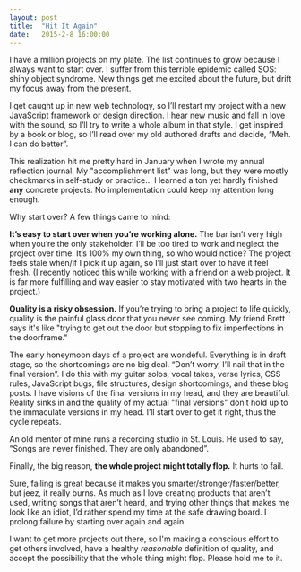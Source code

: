 ```yaml
---
layout: post
title:  "Hit It Again"
date:   2015-2-8 16:00:00
---
```


I have a million projects on my plate. The list continues to grow because I always want to start over. I suffer from this terrible epidemic called SOS: shiny object syndrome. New things get me excited about the future, but drift my focus away from the present.

I get caught up in new web technology, so I’ll restart my project with a new JavaScript framework or design direction. I hear new music and fall in love with the sound, so I’ll try to write a whole album in that style. I get inspired by a book or blog, so I’ll read over my old authored drafts and decide, “Meh. I can do better”.

This realization hit me pretty hard in January when I wrote my annual reflection journal. My "accomplishment list" was long, but they were mostly checkmarks in self-study or practice... I learned a ton yet hardly finished **any** concrete projects. No implementation could keep my attention long enough.

Why start over? A few things came to mind:

**It’s easy to start over when you’re working alone.** The bar isn’t very high when you’re the only stakeholder. I’ll be too tired to work and neglect the project over time. It’s 100% my own thing, so who would notice? The project feels stale when/if I pick it up again, so I’ll just start over to have it feel fresh. (I recently noticed this while working with a friend on a web project. It is far more fulfilling and way easier to stay motivated with two hearts in the project.)

**Quality is a risky obsession.** If you’re trying to bring a project to life quickly, quality is the painful glass door that you never see coming. My friend Brett says it's like "trying to get out the door but stopping to fix imperfections in the doorframe." 

The early honeymoon days of a project are wondeful. Everything is in draft stage, so the shortcomings are no big deal. “Don’t worry, I’ll nail that in the final version”. I do this with my guitar solos, vocal takes, verse lyrics, CSS rules, JavaScript bugs, file structures, design shortcomings, and these blog posts. I have visions of the final versions in my head, and they are beautiful. Reality sinks in and the quality of my actual "final versions" don’t hold up to the immaculate versions in my head. I’ll start over to get it right, thus the cycle repeats.

An old mentor of mine runs a recording studio in St. Louis. He used to say, “Songs are never finished. They are only abandoned”. 

Finally, the big reason, **the whole project might totally flop.** It hurts to fail.

Sure, failing is great because it makes you smarter/stronger/faster/better, but jeez, it really burns. As much as I love creating products that aren’t used, writing songs that aren’t heard, and trying other things that makes me look like an idiot, I’d rather spend my time at the safe drawing board.  I prolong failure by starting over again and again.

I want to get more projects out there, so I'm making a conscious effort to get others involved, have a healthy *reasonable* definition of quality, and accept the possibility that the whole thing might flop. Please hold me to it.